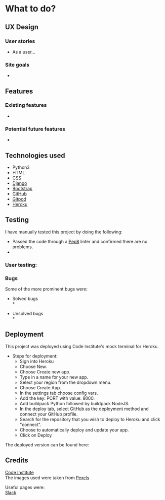 
# What to do?
  
  
## UX Design  
### User stories
* As a user...  

### Site goals
*     

## Features  
### Existing features
*  

### Potential future features  
* 

## Technologies used  
* Python3
* HTML
* CSS
* [Django](https://www.djangoproject.com/)
* [Bootstrap](https://getbootstrap.com/)
* [GitHub](https://www.github.com)
* [Gitpod](https://www.gitpod.io)
* [Heroku](https://www.heroku.com)  

## Testing  
I have manually tested this project by doing the following:  
* Passed the code through a [Pep8](http://pep8online.com/) linter and confirmed there are no problems.
*  

### User testing:
 

### Bugs 
Some of the more prominent bugs were: 
* Solved bugs  
  * 

* Unsolved bugs  
  * 

## Deployment
This project was deployed using Code Institute's mock terminal for Heroku.  
* Steps for deployment:
   * Sign into Heroku
   * Choose New.
   * Choose Create new app.
   * Type in a name for your new app.
   * Select your region from the dropdown menu.
   * Choose Create App.
   * In the settings tab choose config vars.
   * Add the key: PORT with value: 8000.
   * Add buildpack Python followed by buildpack NodeJS.
   * In the deploy tab, select GitHub as the deployment method and connect your GitHub profile.
   * Search for the repository that you wish to deploy to Heroku and click "connect".
   * Choose to automatically deploy and update your app.
   * Click on Deploy

The deployed version can be found here:

## Credits
[Code Institute](https://www.codeinstitute.net)  
The images used were taken from [Pexels](https://www.pexels.com)

Useful pages were:  
[Slack](https//:www.slack.com)
